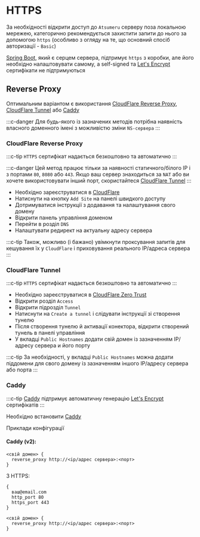 # HTTPS

За необхідності відкрити доступ до `Atsumeru` серверу поза локальною мережею, категорично рекомендується захистити запити до нього за допомогою `https` (особливо з огляду на те, що основний спосіб авторизації - `Basic`)

[Spring Boot](https://spring.io/projects/spring-boot), який є серцем сервера, підтримує `https` з коробки, але його необхідно налаштовувати самому, а self-signed та [Let's Encrypt](https://letsencrypt.org/) сертифікати не підтримуються

## Reverse Proxy

Оптимальним варіантом є використання [CloudFlare Reverse Proxy](./https.md#cloudflare-reverse-proxy), [CloudFlare Tunnel](./https.md#cloudflare-tunnel) або [Caddy](./https.md#caddy)

:::c-danger
Для будь-якого із зазначених методів потрібна наявність власного доменного імені з можливістю зміни `NS-сервера`
:::

### CloudFlare Reverse Proxy

:::c-tip
`HTTPS` сертифікат надається безкоштовно та автоматично
:::

:::c-danger
Цей метод працює тільки за наявності статичного/білого IP і з портами `80`, `8080` або `443`. Якщо ваш сервер знаходиться за `NAT` або ви хочете використовувати інший порт, скористайтеся [CloudFlare Tunnel](./https.md#cloudflare-tunnel)
:::

- Необхідно зареєструватися в [CloudFlare](https://dash.cloudflare.com/)
- Натиснути на кнопку `Add Site` на панелі швидкого доступу
- Дотримуватися інструкції з додавання та налаштування свого домену
- Відкрити панель управління доменом
- Перейти в розділ `DNS`
- Налаштувати редирект на актуальну адресу сервера

:::c-tip
Також, можливо (і бажано) увімкнути проксування запитів для кешування їх у `CloudFlare` і приховування реального IP/адреса сервера
:::

### CloudFlare Tunnel

:::c-tip
`HTTPS` сертифікат надається безкоштовно та автоматично
:::

- Необхідно зареєструватися в [CloudFlare Zero Trust](https://one.dash.cloudflare.com/)
- Відкрити розділ `Access` 
- Відкрити підрозділ `Tunnel`
- Натиснути на `Create a tunnel` і слідувати інструкції зі створення тунелю
- Після створення тунелю й активації конектора, відкрити створений тунель в панелі управління
- У вкладці `Public Hostnames` додати свій домен із зазначенням IP/адресу сервера и його порту

:::c-tip
За необхідності, у вкладці `Public Hostnames` можна додати піддомени для свого домену із зазначенням іншого IP/адресу сервера або порта 
:::

### Caddy

:::c-tip
[Caddy](https://caddyserver.com/) підтримує автоматичну генерацію [Let's Encrypt](https://letsencrypt.org/) сертифікатів
:::

Необхідно встановити [Caddy](https://caddyserver.com/)

Приклади конфігурації

#### Caddy (v2):
```
<свій домен> {
  reverse_proxy http://<ip/адрес сервера>:<порт>
}
```

З HTTPS:
```
{
  ваш@email.com
  http_port 80
  https_port 443
}

<свій домен> {
  reverse_proxy http://<ip/адрес сервера>:<порт>
}
```
